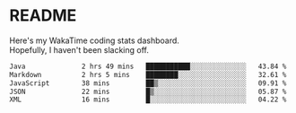 # README

Here's my WakaTime coding stats dashboard.  
Hopefully, I haven't been slacking off.

<!--START_SECTION:waka-->

```txt
Java              2 hrs 49 mins   ███████████░░░░░░░░░░░░░░   43.84 %
Markdown          2 hrs 5 mins    ████████░░░░░░░░░░░░░░░░░   32.61 %
JavaScript        38 mins         ██▒░░░░░░░░░░░░░░░░░░░░░░   09.91 %
JSON              22 mins         █▒░░░░░░░░░░░░░░░░░░░░░░░   05.87 %
XML               16 mins         █░░░░░░░░░░░░░░░░░░░░░░░░   04.22 %
```

<!--END_SECTION:waka-->